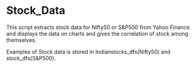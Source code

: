 # Stock_Data

This script extracts stock data for Nifty50 or S&P500 from Yahoo Finance and displays the data on charts and gives the correlation of stock among themselves.

Examples of Stock data is stored in Indianstocks_dfs(Nifty50) and stock_dfs(S&P500).
